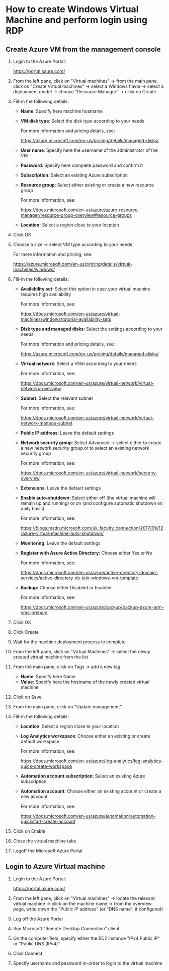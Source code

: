 # How to create Windows Virtual Machine and perform login using RDP

## Create Azure VM from the management console

1. Login to the Azure Portal:

   https://portal.azure.com/

2. From the left pane, click on "Virtual machines" -> from the main pane, click on "Create Virtual machines" -> select a Windows flavor -> select a deployment model -> choose "Resource Manager" -> click on Create

3. Fill-in the following details:

   + **Name**: Specify here machine hostname

   + **VM disk type**: Select the disk type according to your needs

     For more information and pricing details, see:

     https://azure.microsoft.com/en-us/pricing/details/managed-disks/

   + **User name**: Specify here the username of the administrator of the VM

   + **Password**: Specify here complete password and confirm it

   + **Subscription**: Select an existing Azure subscription

   + **Resource group**: Select either existing or create a new resource group

     For more information, see: 

     https://docs.microsoft.com/en-us/azure/azure-resource-manager/resource-group-overview#resource-groups

   + **Location:** Select a region close to your location

4. Click OK

5. Choose a size -> select VM type according to your needs

   For more information and pricing, see:

   https://azure.microsoft.com/en-us/pricing/details/virtual-machines/windows/

6. Fill-in the following details:

   + **Availability set**: Select this option in case your virtual machine requires high availability

     For more information, see: 

     https://docs.microsoft.com/en-us/azure/virtual-machines/windows/tutorial-availability-sets

   + **Disk type and managed disks**: Select the settings according to your needs

     For more information and pricing details, see:

     https://azure.microsoft.com/en-us/pricing/details/managed-disks/

   + **Virtual network**: Select a VNet according to your needs

     For more information, see:

     https://docs.microsoft.com/en-us/azure/virtual-network/virtual-networks-overview

   + **Subnet**: Select the relevant subnet

     For more information, see: 

     https://docs.microsoft.com/en-us/azure/virtual-network/virtual-network-manage-subnet

   + **Public IP address**: Leave the default settings

   + **Network security group**: Select Advanced -> select either to create a new network security group or to select an existing network security group

     For more information, see:

     https://docs.microsoft.com/en-us/azure/virtual-network/security-overview

   + **Extensions**: Leave the default settings

   + **Enable auto-shutdown**: Select either off (the virtual machine will remain up and running) or on (and configure automatic shutdown on daily basis)

     For more information, see: 

     https://blogs.msdn.microsoft.com/uk_faculty_connection/2017/09/12/azure-virtual-machine-auto-shutdown/

   + **Monitoring**: Leave the default settings

   + **Register with Azure Active Directory:** Choose either Yes or No

     For more information, see:

     https://docs.microsoft.com/en-us/azure/active-directory-domain-services/active-directory-ds-join-windows-vm-template

   + **Backup:** Choose either Disabled or Enabled

     For more information, see:

     https://docs.microsoft.com/en-us/azure/backup/backup-azure-arm-vms-prepare

7. Click OK

8. Click Create

9. Wait for the machine deployment process to complete

10. From the left pane, click on "Virtual Machines" -> select the newly created virtual machine from the list

11. From the main pane, click on Tags -> add a new tag:

    + **Name**: Specify here Name
    + **Value:** Specify here the hostname of the newly created virtual machine

12. Click on Save

13. From the main pane, click on "Update management"

14. Fill-in the following details:

    + **Location**: Select a region close to your location

    + **Log Analytics workspace**: Choose either an existing or create default workspace

      For more information, see:

      https://docs.microsoft.com/en-us/azure/log-analytics/log-analytics-quick-create-workspace

    + **Automation account subscription**: Select an existing Azure subscription

    + **Automation account**: Choose either an existing account or create a new account

      For more information, see: 

      https://docs.microsoft.com/en-us/azure/automation/automation-quickstart-create-account

15. Click on Enable

16. Close the virtual machine tabs

17. Logoff the Microsoft Azure Portal



## Login to Azure Virtual machine

1. Login to the Azure Portal:

   https://portal.azure.com/

2. From the left pane, click on "Virtual machines" -> locate the relevant virtual machine -> click on the machine name -> from the overview page, write down the "Public IP address" (or "DNS name", if configured)

3. Log off the Azure Portal

4. Run Microsoft "Remote Desktop Connection" client

5. On the computer field, specify either the EC2 instance "IPv4 Public IP" or "Public DNS (IPv4)"

6. Click Connect

7. Specify username and password in-order to login to the virtual machine